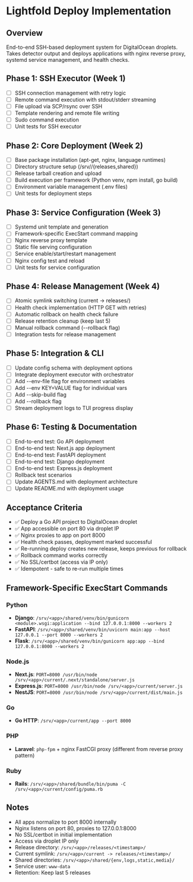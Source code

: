 # Lightfold Deploy Implementation

## Overview
End-to-end SSH-based deployment system for DigitalOcean droplets. Takes detector output and deploys applications with nginx reverse proxy, systemd service management, and health checks.

## Phase 1: SSH Executor (Week 1)
- [ ] SSH connection management with retry logic
- [ ] Remote command execution with stdout/stderr streaming
- [ ] File upload via SCP/rsync over SSH
- [ ] Template rendering and remote file writing
- [ ] Sudo command execution
- [ ] Unit tests for SSH executor

## Phase 2: Core Deployment (Week 2)
- [ ] Base package installation (apt-get, nginx, language runtimes)
- [ ] Directory structure setup (/srv/<app>/{releases,shared})
- [ ] Release tarball creation and upload
- [ ] Build execution per framework (Python venv, npm install, go build)
- [ ] Environment variable management (.env files)
- [ ] Unit tests for deployment steps

## Phase 3: Service Configuration (Week 3)
- [ ] Systemd unit template and generation
- [ ] Framework-specific ExecStart command mapping
- [ ] Nginx reverse proxy template
- [ ] Static file serving configuration
- [ ] Service enable/start/restart management
- [ ] Nginx config test and reload
- [ ] Unit tests for service configuration

## Phase 4: Release Management (Week 4)
- [ ] Atomic symlink switching (current -> releases/<timestamp>)
- [ ] Health check implementation (HTTP GET with retries)
- [ ] Automatic rollback on health check failure
- [ ] Release retention cleanup (keep last 5)
- [ ] Manual rollback command (--rollback flag)
- [ ] Integration tests for release management

## Phase 5: Integration & CLI
- [ ] Update config schema with deployment options
- [ ] Integrate deployment executor with orchestrator
- [ ] Add --env-file flag for environment variables
- [ ] Add --env KEY=VALUE flag for individual vars
- [ ] Add --skip-build flag
- [ ] Add --rollback flag
- [ ] Stream deployment logs to TUI progress display

## Phase 6: Testing & Documentation
- [ ] End-to-end test: Go API deployment
- [ ] End-to-end test: Next.js app deployment
- [ ] End-to-end test: FastAPI deployment
- [ ] End-to-end test: Django deployment
- [ ] End-to-end test: Express.js deployment
- [ ] Rollback test scenarios
- [ ] Update AGENTS.md with deployment architecture
- [ ] Update README.md with deployment usage

## Acceptance Criteria
- ✅ Deploy a Go API project to DigitalOcean droplet
- ✅ App accessible on port 80 via droplet IP
- ✅ Nginx proxies to app on port 8000
- ✅ Health check passes, deployment marked successful
- ✅ Re-running deploy creates new release, keeps previous for rollback
- ✅ Rollback command works correctly
- ✅ No SSL/certbot (access via IP only)
- ✅ Idempotent - safe to re-run multiple times

## Framework-Specific ExecStart Commands

### Python
- **Django**: `/srv/<app>/shared/venv/bin/gunicorn <module>.wsgi:application --bind 127.0.0.1:8000 --workers 2`
- **FastAPI**: `/srv/<app>/shared/venv/bin/uvicorn main:app --host 127.0.0.1 --port 8000 --workers 2`
- **Flask**: `/srv/<app>/shared/venv/bin/gunicorn app:app --bind 127.0.0.1:8000 --workers 2`

### Node.js
- **Next.js**: `PORT=8000 /usr/bin/node /srv/<app>/current/.next/standalone/server.js`
- **Express.js**: `PORT=8000 /usr/bin/node /srv/<app>/current/server.js`
- **NestJS**: `PORT=8000 /usr/bin/node /srv/<app>/current/dist/main.js`

### Go
- **Go HTTP**: `/srv/<app>/current/app --port 8000`

### PHP
- **Laravel**: `php-fpm` + nginx FastCGI proxy (different from reverse proxy pattern)

### Ruby
- **Rails**: `/srv/<app>/shared/bundle/bin/puma -C /srv/<app>/current/config/puma.rb`

## Notes
- All apps normalize to port 8000 internally
- Nginx listens on port 80, proxies to 127.0.0.1:8000
- No SSL/certbot in initial implementation
- Access via droplet IP only
- Release directory: `/srv/<app>/releases/<timestamp>/`
- Current symlink: `/srv/<app>/current -> releases/<timestamp>/`
- Shared directories: `/srv/<app>/shared/{env,logs,static,media}/`
- Service user: `www-data`
- Retention: Keep last 5 releases
